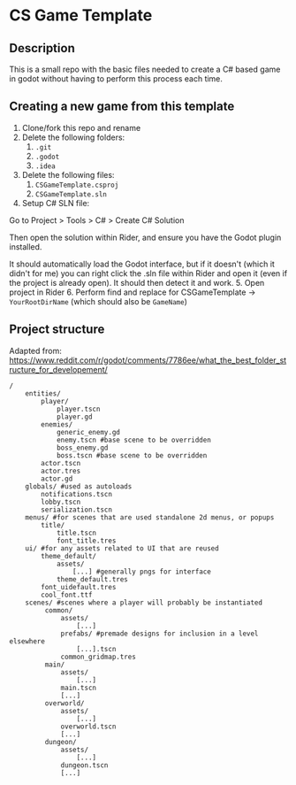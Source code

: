 # CS Game Template

## Description
This is a small repo with the basic files needed to create a C# based game in godot without having to perform this process each time.

## Creating a new game from this template

1. Clone/fork this repo and rename
2. Delete the following folders:
   1. `.git`
   2. `.godot`
   3. `.idea`
3. Delete the following files:
   1. `CSGameTemplate.csproj`
   2. `CSGameTemplate.sln`
4. Setup C# SLN file:

Go to Project > Tools > C# > Create C# Solution

Then open the solution within Rider, and ensure you have the Godot plugin installed.

It should automatically load the Godot interface, but if it doesn't (which it didn't for me) you can right click the .sln file within Rider and open it (even if the project is already open). It should then detect it and work.
5. Open project in Rider
6. Perform find and replace for CSGameTemplate -> `YourRootDirName` (which should also be `GameName`)

## Project structure
Adapted from: https://www.reddit.com/r/godot/comments/7786ee/what_the_best_folder_structure_for_developement/

```
/
    entities/
        player/
            player.tscn
            player.gd
        enemies/
            generic_enemy.gd
            enemy.tscn #base scene to be overridden
            boss_enemy.gd
            boss.tscn #base scene to be overridden
        actor.tscn
        actor.tres
        actor.gd
    globals/ #used as autoloads
        notifications.tscn
        lobby.tscn
        serialization.tscn
    menus/ #for scenes that are used standalone 2d menus, or popups
        title/
            title.tscn
            font_title.tres
    ui/ #for any assets related to UI that are reused
        theme_default/
            assets/
                [...] #generally pngs for interface
            theme_default.tres
        font_uidefault.tres
        cool_font.ttf
    scenes/ #scenes where a player will probably be instantiated
         common/
             assets/
                 [...]
             prefabs/ #premade designs for inclusion in a level elsewhere
                 [...].tscn
             common_gridmap.tres
         main/
             assets/
                 [...]
             main.tscn
             [...]
         overworld/
             assets/
                 [...]
             overworld.tscn
             [...]
         dungeon/
             assets/
                 [...]
             dungeon.tscn
             [...]
```
